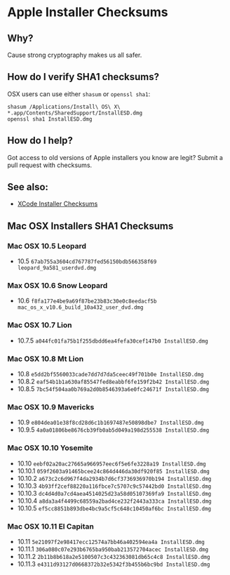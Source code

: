 # Apple Installer Checksums

## Why?

Cause strong cryptography makes us all safer.

## How do I verify SHA1 checksums?

OSX users can use either `shasum` or `openssl sha1`:

````
shasum /Applications/Install\ OS\ X\ *.app/Contents/SharedSupport/InstallESD.dmg
openssl sha1 InstallESD.dmg
````

## How do I help?

Got access to old versions of Apple installers you know are legit? Submit a pull request with checksums.

## See also:

* [XCode Installer Checksums](xcode.md)

## Mac OSX Installers SHA1 Checksums

### Mac OSX 10.5 Leopard

* 10.5 `67ab755a3604cd767787fed56150bdb566358f69  leopard_9a581_userdvd.dmg`

### Max OSX 10.6 Snow Leopard

* 10.6 `f8fa177e4be9a69f87be23b83c30e0c8eedacf5b  mac_os_x_v10.6_build_10a432_user_dvd.dmg`

### Mac OSX 10.7 Lion

* 10.7.5 `a044fc01fa75b1f255dbdd6ea4fefa30cef147b0 InstallESD.dmg`

### Mac OSX 10.8 Mt Lion

* 10.8 `e5dd2bf5560033cade7dd7d7da5ceec49f701b0e InstallESD.dmg`
* 10.8.2 `eaf54b1b1a630af85547fed8eabbf6fe159f2b42 InstallESD.dmg`
* 10.8.5 `7bc54f504aa0b769a2d0b8546393a6e0fc24671f InstallESD.dmg`

### Mac OSX 10.9 Mavericks

* 10.9 `e804dea01e38f8cd28d6c1b1697487e50898dbe7 InstallESD.dmg`
* 10.9.5 `4a0a01806be8676cb39fb0ab5d049a198d255538 InstallESD.dmg`

### Mac OSX 10.10 Yosemite

* 10.10 `eebf02a20ac27665a966957eec6f5e6fe3228a19 InstallESD.dmg`
* 10.10.1 `059f2603a91465bcee24c864d446da30df920f85 InstallESD.dmg`
* 10.10.2 `a673c2c6d967f4da2934b7d6cf3736936970b194 InstallESD.dmg`
* 10.10.3 `4b93ff2cef88220a116fbce7c5707c9c57442bd0 InstallESD.dmg`
* 10.10.3 `dc4d4d0a7cd4aea4514025d23a58d05107369fa9 InstallESD.dmg`
* 10.10.4 `a8da3a4f4499c68559a2bad4ce232f2443a333ca InstallESD.dmg`
* 10.10.5 `ef5cc8851b893dbe4bc9a5cf5c648c10450af6bc InstallESD.dmg`

### Mac OSX 10.11 El Capitan

* 10.11 `5e21097f2e98417ecc12574a7bb46a402594ea4a InstallESD.dmg`
* 10.11.1 `306a080c07e293b6765ba950bab213572704acec InstallESD.dmg`
* 10.11.2 `2b11b8b618a2e5100507c3c432363081db65c4c8 InstallESD.dmg`
* 10.11.3 `e4311d93127d0668372b32e5342f3b455b6bc9bd InstallESD.dmg`
